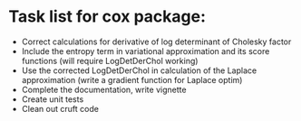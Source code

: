 # Task list for cox package:

- Correct calculations for derivative of log determinant of Cholesky factor
- Include the entropy term in variational approximation and its score functions (will require LogDetDerChol working)
- Use the corrected LogDetDerChol in calculation of the Laplace approximation (write a gradient function for Laplace optim)
- Complete the documentation, write vignette
- Create unit tests
- Clean out cruft code
